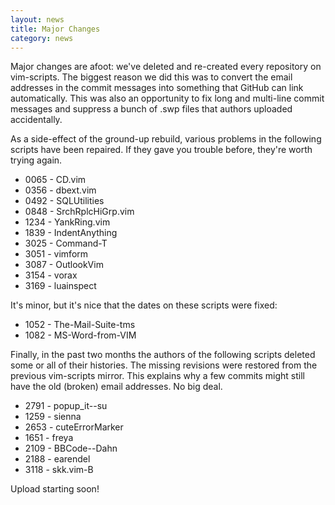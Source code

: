 ```yaml
---
layout: news
title: Major Changes
category: news
---
```


Major changes are afoot: we've deleted and re-created every repository
on vim-scripts.  The biggest reason we did this was to convert the
email addresses in the commit messages into something that GitHub
can link automatically.  This was
also an opportunity to fix long and multi-line commit messages and
suppress a bunch of .swp files that authors uploaded accidentally.

As a side-effect of the ground-up rebuild, various problems in the
following scripts have been repaired.
If they gave you trouble before, they're worth trying again.

 - 0065 - CD.vim
 - 0356 - dbext.vim
 - 0492 - SQLUtilities
 - 0848 - SrchRplcHiGrp.vim
 - 1234 - YankRing.vim
 - 1839 - IndentAnything
 - 3025 - Command-T
 - 3051 - vimform
 - 3087 - OutlookVim
 - 3154 - vorax
 - 3169 - luainspect

It's minor, but it's nice that the dates on these scripts were fixed:

 - 1052 - The-Mail-Suite-tms
 - 1082 - MS-Word-from-VIM

Finally, in the past two months the authors of the following scripts
deleted some or all of their histories.  The missing revisions
were restored from the previous vim-scripts mirror.  This explains why
a few commits might still have the old (broken) email
addresses.  No big deal.

 - 2791 - popup\_it--su
 - 1259 - sienna
 - 2653 - cuteErrorMarker
 - 1651 - freya
 - 2109 - BBCode--Dahn
 - 2188 - earendel
 - 3118 - skk.vim-B

Upload starting soon!
